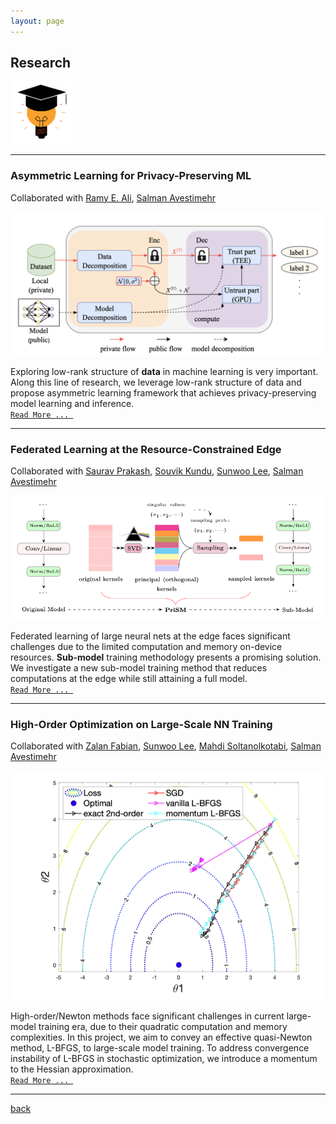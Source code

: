 ```yaml
---
layout: page
---
```


## Research

<img src="assets/fig/research.png" alt="drawing" width="100"/>

---

### Asymmetric Learning for Privacy-Preserving ML  
Collaborated with 
[Ramy E. Ali](https://scholar.google.com/citations?user=FLJ86DwAAAAJ&hl=en),
[Salman Avestimehr](https://scholar.google.com/citations?user=Qhe5ua0AAAAJ&hl=en)

<img src="assets/fig/asymml/overview.png" alt="drawing" width="600"/>

Exploring low-rank structure of **data** in machine learning is very important. 
Along this line of research, we leverage low-rank structure of data and propose asymmetric learning framework that
achieves privacy-preserving model learning and inference.  
[`Read More ... `](_posts/2022-07-29-asymml.md)

---

### Federated Learning at the Resource-Constrained Edge  
Collaborated with 
[Saurav Prakash](https://scholar.google.com/citations?user=VhnTrugAAAAJ&hl=en),
[Souvik Kundu](https://scholar.google.com/citations?user=b591SVkAAAAJ&hl=en),
[Sunwoo Lee](https://scholar.google.com/citations?user=WA9KNNcAAAAJ&hl=en),
[Salman Avestimehr](https://scholar.google.com/citations?user=Qhe5ua0AAAAJ&hl=en)

<img src="assets/fig/prism/prism_overview.png" alt="drawing" width="600"/>

Federated learning of large neural nets at the edge faces significant challenges due to
the limited computation and memory on-device resources. 
**Sub-model** training methodology presents a promising solution.
We investigate a new sub-model training method that reduces computations at the edge while still attaining a full model.  
[`Read More ... `](_posts/2022-07-29-prism.md)

---

### High-Order Optimization on Large-Scale NN Training
Collaborated with 
[Zalan Fabian](https://scholar.google.com/citations?hl=en&user=5EKjsXQAAAAJ),
[Sunwoo Lee](https://scholar.google.com/citations?user=WA9KNNcAAAAJ&hl=en),
[Mahdi Soltanolkotabi](https://scholar.google.com/citations?hl=en&user=narJyMAAAAAJ),
[Salman Avestimehr](https://scholar.google.com/citations?user=Qhe5ua0AAAAJ&hl=en)

<img src="assets/fig/mlbfgs/mLBFGS_overview.png" alt="drawing" width="600"/>

High-order/Newton methods face significant challenges in current large-model training era, due to 
their quadratic computation and memory complexities. 
In this project, we aim to convey an effective quasi-Newton method, L-BFGS, to large-scale model training.
To address convergence instability of L-BFGS in stochastic optimization, we introduce a momentum to the Hessian approximation.  
[`Read More ... `](_posts/2022-07-29-mlbfgs.md)

---

[back](./)
